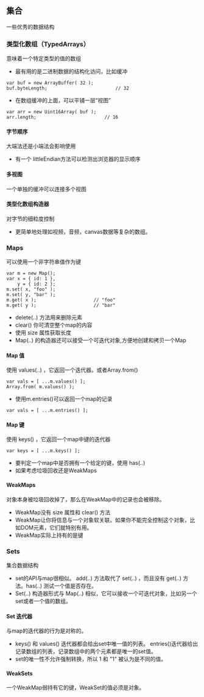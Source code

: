 ## 集合
一些优秀的数据结构
### 类型化数组（TypedArrays）
意味着一个特定类型的值的数组

* 最有用的是二进制数据的结构化访问，比如缓冲
```
var buf = new ArrayBuffer( 32 ); 
buf.byteLength;                         // 32 
```
* 在数组缓冲的上面，可以平铺一层“视图”
```
var arr = new Uint16Array( buf ); 
arr.length;                         // 16 
```

#### 字节顺序
大端法还是小端法会影响使用

* 有一个 littleEndian方法可以检测出浏览器的显示顺序

#### 多视图
一个单独的缓冲可以连接多个视图

#### 类型化数组构造器
对字节的细粒度控制

* 更简单地处理如视频，音频，canvas数据等复杂的数组。

### Maps
可以使用一个非字符串值作为键
```
var m = new Map(); 
var x = { id: 1 }, 
    y = { id: 2 }; 
m.set( x, "foo" ); 
m.set( y, "bar" ); 
m.get( x );                     // "foo" 
m.get( y );                     // "bar" 
```

* delete(..) 方法用来删除元素
* clear() 你可清空整个map的内容
* 使用 size 属性获取长度
* Map(..) 的构造器还可以接受一个可迭代对象,方便地创建和拷贝一个Map

#### Map 值
使用 values(..) ，它返回一个迭代器。或者Array.from()
```
var vals = [ ...m.values() ];
Array.from( m.values() ); 
```

* 使用m.entries()可以返回一个map的记录
```
var vals = [ ...m.entries() ];
```

#### Map 键
使用 keys() ，它返回一个map中键的迭代器
```
var keys = [ ...m.keys() ];
```
* 要判定一个map中是否拥有一个给定的键，使用 has(..) 
* 如果考虑垃圾回收还是WeakMaps
#### WeakMaps
对象本身被垃圾回收掉了，那么在WeakMap中的记录也会被移除。

* WeakMap没有 size 属性和 clear() 方法
* WeakMap让你将信息与一个对象软关联。如果你不能完全控制这个对象，比如DOM元素，它们就特别有用。
* WeakMap实际上持有的是键

### Sets
集合数据结构

* set的API与map很相似。 add(..) 方法取代了 set(..) ，而且没有 get(..) 方法。has(..) 测试一个值是否存在。
* Set(..) 构造器形式与 Map(..) 相似，它可以接收一个可迭代对象，比如另一个set或者一个值的数组。

#### Set 迭代器
与map的迭代器的行为是对称的。

* keys() 和 values() 迭代器都会给出set中唯一值的列表。 entries()迭代器给出记录数组的列表，记录数组中的两个元素都是唯一的set值。
* set的唯一性不允许强制转换，所以 1 和 "1" 被认为是不同的值。

#### WeakSets
一个WeakMap弱持有它的键，WeakSet的值必须是对象。
